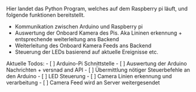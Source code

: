 Hier landet das Python Program, welches auf dem Raspberry pi läuft, und folgende funktionen bereitstellt.
- Kommunikation zwischen Arduino und Raspberry pi
- Auswertung der Onboard Kamera des Pis. Aka Lininen erkennung + entsprechende weiterleitung ans Backend
- Weiterleitung des Onboard Kamera Feeds ans Backend 
- Steuerung der LEDs basierend auf aktuelle Ereignisse etc.

Aktuelle Todos:
	- [ ] Arduino-Pi Schnittstelle
	  - [ ] Auswertung der Arduino Nachrichten + versnad and API
	  - [ ] Übermittlung nötiger Steuerbefehle an den Arduino
	- [ ] LED Steuerung
	- [ ] Camera Linien erkennung und verarbeitung
	- [ ] Camera Feed wird an Server weitergesendet